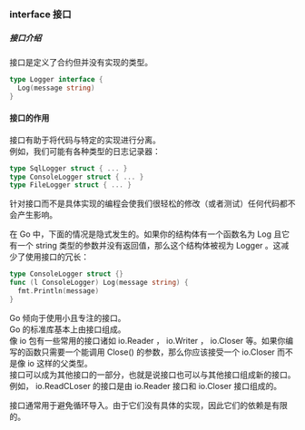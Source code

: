 
### interface 接口
##### 接口介绍
接口是定义了合约但并没有实现的类型。  
```go
type Logger interface {
  Log(message string)
}
```

#### 接口的作用
接口有助于将代码与特定的实现进行分离。  
例如，我们可能有各种类型的日志记录器：  
```go
type SqlLogger struct { ... }
type ConsoleLogger struct { ... }
type FileLogger struct { ... }
```
针对接口而不是具体实现的编程会使我们很轻松的修改（或者测试）任何代码都不会产生影响。  

在 Go 中，下面的情况是隐式发生的。如果你的结构体有一个函数名为 Log 且它有一个 string 类型的参数并没有返回值，那么这个结构体被视为 Logger 。这减少了使用接口的冗长：
```go
type ConsoleLogger struct {}
func (l ConsoleLogger) Log(message string) {
  fmt.Println(message)
}
```

Go 倾向于使用小且专注的接口。  
Go 的标准库基本上由接口组成。  
像 io 包有一些常用的接口诸如 io.Reader ， io.Writer ， io.Closer 等。如果你编写的函数只需要一个能调用 Close() 的参数，那么你应该接受一个 io.Closer 而不是像 io 这样的父类型。  
接口可以成为其他接口的一部分，也就是说接口也可以与其他接口组成新的接口。例如， io.ReadCLoser 的接口是由 io.Reader 接口和 io.Closer 接口组成的。

接口通常用于避免循环导入。由于它们没有具体的实现，因此它们的依赖是有限的。